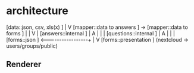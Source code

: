 # architecture


[data::json, csv, xls(x)   ]
              |
              V
[mapper::data to answers   ]  ->  [mapper::data to forms   ]
              |                                 |
              V                                 |
[answers::internal         ]                    |
              A                                 |
              |                                 |
[questions::internal       ]                    |
              A                                 |
              |                                 |
[forms::json               ]  <-----------------+
              |
              V
[forms::presentation       ]  (nextcloud -> users/groups/public)


## Renderer

